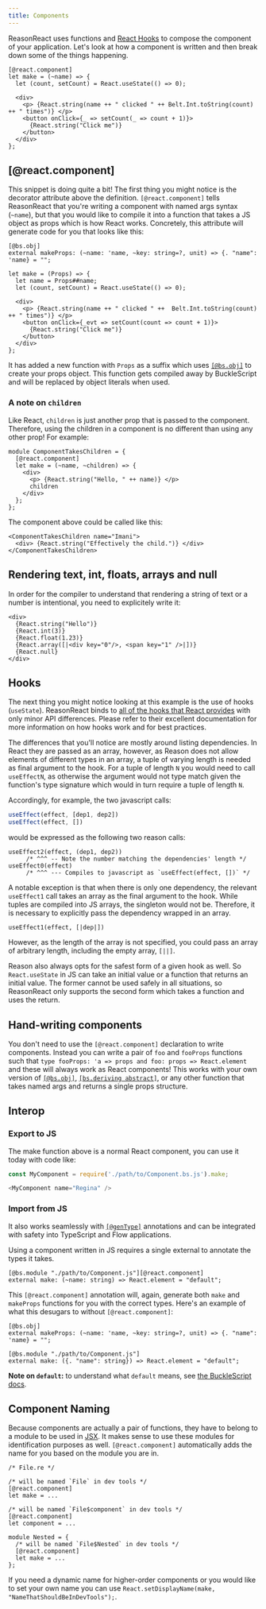 ```yaml
---
title: Components
---
```


ReasonReact uses functions and [React Hooks](https://reactjs.org/docs/hooks-intro.html) to compose the component of your application. Let's look at how a component is written and then break down some of the things happening.

```reason
[@react.component]
let make = (~name) => {
  let (count, setCount) = React.useState(() => 0);

  <div>
    <p> {React.string(name ++ " clicked " ++ Belt.Int.toString(count) ++ " times")} </p>
    <button onClick={_ => setCount(_ => count + 1)}>
      {React.string("Click me")}
    </button>
  </div>
};
```

## [@react.component]

This snippet is doing quite a bit! The first thing you might notice is the decorator attribute above the definition. `[@react.component]` tells ReasonReact that you're writing a component with named args syntax (`~name`), but that you would like to compile it into a function that takes a JS object as props which is how React works. Concretely, this attribute will generate code for you that looks like this:

```reason
[@bs.obj]
external makeProps: (~name: 'name, ~key: string=?, unit) => {. "name": 'name} = "";

let make = (Props) => {
  let name = Props##name;
  let (count, setCount) = React.useState(() => 0);

  <div>
    <p> {React.string(name ++ " clicked " ++  Belt.Int.toString(count) ++ " times")} </p>
    <button onClick={_evt => setCount(count => count + 1)}>
      {React.string("Click me")}
    </button>
  </div>
};
```

It has added a new function with `Props` as a suffix which uses [`[@bs.obj]`](https://bucklescript.github.io/docs/en/object-2#function) to create your props object. This function gets compiled away by BuckleScript and will be replaced by object literals when used.

### A note on `children`

Like React, `children` is just another prop that is passed to the component. Therefore, using the children in a component is no different than using any other prop! For example:

```reason
module ComponentTakesChildren = {
  [@react.component]
  let make = (~name, ~children) => {
    <div>
      <p> {React.string("Hello, " ++ name)} </p>
      children
    </div>
  };
};
```

The component above could be called like this:

```reason
<ComponentTakesChildren name="Imani">
  <div> {React.string("Effectively the child.")} </div>
</ComponentTakesChildren>
```

## Rendering text, int, floats, arrays and null

In order for the compiler to understand that rendering a string of text or a number is intentional, you need to explicitely write it:

```reason
<div>
  {React.string("Hello")}
  {React.int(3)}
  {React.float(1.23)}
  {React.array([|<div key="0"/>, <span key="1" />|])}
  {React.null}
</div>
```

## Hooks

The next thing you might notice looking at this example is the use of hooks (`useState`). ReasonReact binds to [all of the hooks that React provides](https://reactjs.org/docs/hooks-intro.html) with only minor API differences. Please refer to their excellent documentation for more information on how hooks work and for best practices.

The differences that you'll notice are mostly around listing dependencies. In React they are passed as an array, however, as Reason does not allow elements of different types in an array, a tuple of varying length is needed as final argument to the hook. For a tuple of length `N` you would need to call `useEffectN`, as otherwise the argument would not type match given the function's type signature which would in turn require a tuple of length `N`.

Accordingly, for example, the two javascript calls:

```js
useEffect(effect, [dep1, dep2]) 
useEffect(effect, []) 
```

would be expressed as the following two reason calls:

```reason
useEffect2(effect, (dep1, dep2))
     /* ^^^ -- Note the number matching the dependencies' length */
useEffect0(effect)
     /* ^^^ --- Compiles to javascript as `useEffect(effect, [])` */
```

A notable exception is that when there is only one dependency, the relevant `useEffect1` call takes an array as the final argument to the hook. While tuples are compiled into JS arrays, the singleton would not be. Therefore, it is necessary to explicitly pass the dependency wrapped in an array.

```reason
useEffect1(effect, [|dep|])
```

However, as the length of the array is not specified, you could pass an array of arbitrary length, including the empty array, `[||]`.

Reason also always opts for the safest form of a given hook as well. So `React.useState` in JS can take an initial value or a function that returns an initial value. The former cannot be used safely in all situations, so ReasonReact only supports the second form which takes a function and uses the return.

## Hand-writing components

You don't need to use the `[@react.component]` declaration to write components. Instead you can write a pair of `foo` and `fooProps` functions such that `type fooProps: 'a => props and foo: props => React.element` and these will always work as React components! This works with your own version of [`[@bs.obj]`](https://bucklescript.github.io/docs/en/object-2#function), [`[bs.deriving abstract]`](https://bucklescript.github.io/docs/en/object#record-mode), or any other function that takes named args and returns a single props structure.

## Interop

### Export to JS

The make function above is a normal React component, you can use it today with code like:

```js
const MyComponent = require('./path/to/Component.bs.js').make;

<MyComponent name="Regina" />
```

### Import from JS

It also works seamlessly with [`[@genType]`](https://github.com/cristianoc/genType) annotations and can be integrated with safety into TypeScript and Flow applications.

Using a component written in JS requires a single external to annotate the types it takes.

```reason
[@bs.module "./path/to/Component.js"][@react.component]
external make: (~name: string) => React.element = "default";
```

This `[@react.component]` annotation will, again, generate both `make` and `makeProps` functions for you with the correct types. Here's an example of what this desugars to without `[@react.component]`:

```reason
[@bs.obj]
external makeProps: (~name: 'name, ~key: string=?, unit) => {. "name": 'name} = "";

[@bs.module "./path/to/Component.js"]
external make: ({. "name": string}) => React.element = "default";
```

**Note on `default`:** to understand what `default` means, see [the BuckleScript docs](https://bucklescript.github.io/docs/en/import-export#import-an-es6-default-value).

## Component Naming

Because components are actually a pair of functions, they have to belong to a module to be used in [JSX](jsx.md). It makes sense to use these modules for identification purposes as well. `[@react.component]` automatically adds the name for you based on the module you are in.

```reason
/* File.re */

/* will be named `File` in dev tools */
[@react.component]
let make = ...

/* will be named `File$component` in dev tools */
[@react.component]
let component = ...

module Nested = {
  /* will be named `File$Nested` in dev tools */
  [@react.component]
  let make = ...
};
```

If you need a dynamic name for higher-order components or you would like to set your own name you can use `React.setDisplayName(make, "NameThatShouldBeInDevTools");`.
